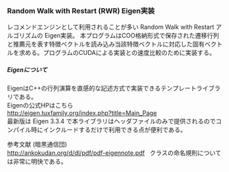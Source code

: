 ### Random Walk with Restart (RWR) Eigen実装  
レコメンドエンジンとして利用されることが多い Random Walk with Restart アルゴリズムの Eigen実装。
本プログラムはCOO格納形式で保存された遷移行列と推薦元を表す特徴ベクトルを読み込み当該特徴ベクトルに対応した固有ベクトルを求める。プログラムのCUDAによる実装との速度比較のために実装する。  

##### Eigenについて
EigenはC++の行列演算を直感的な記述方式で実装できるテンプレートライブラリである。  
Eigenの公式HPはこちら  
http://eigen.tuxfamily.org/index.php?title=Main_Page  
最新版は Eigen 3.3.4 で本ライブラリはヘッダファイルのみで提供されるのでコンパイル時にインクルードするだけで利用できる点が便利である。    

参考文献  (暗黒通信団)  
http://ankokudan.org/d/dl/pdf/pdf-eigennote.pdf  
クラスの命名規則については非常に明快である。  
